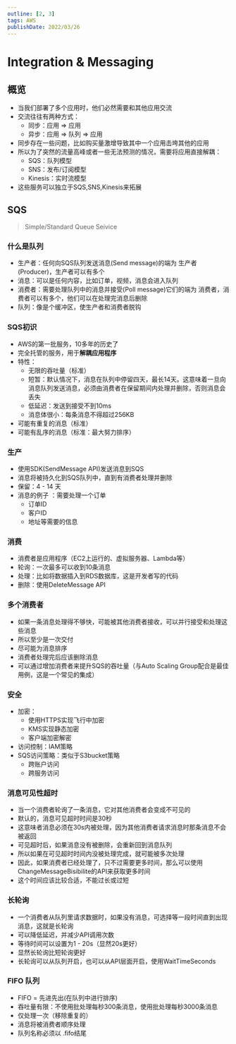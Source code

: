 ```yaml
---
outline: [2, 3]
tags: AWS
publishDate: 2022/03/26
---
```


# Integration & Messaging

## 概览

- 当我们部署了多个应用时，他们必然需要和其他应用交流
- 交流往往有两种方式：
    - 同步：应用 => 应用
    - 异步：应用 => 队列 => 应用
- 同步存在一些问题，比如购买量激增导致其中一个应用击垮其他的应用
- 所以为了突然的流量高峰或者一些无法预测的情况，需要将应用直接解耦：
    - SQS：队列模型
    - SNS：发布/订阅模型
    - Kinesis：实时流模型
- 这些服务可以独立于SQS,SNS,Kinesis来拓展

## SQS

> Simple/Standard Queue Seivice
> 

### 什么是队列

- 生产者：任何向SQS队列发送消息(Send message)的端为 生产者(Producer)，生产者可以有多个
- 消息：可以是任何内容，比如订单，视频，消息会进入队列
- 消费者：需要处理队列中的消息并接受(Poll message)它们的端为 消费者，消费者可以有多个，他们可以在处理完消息后删除
- 队列：像是个缓冲区，使生产者和消费者脱钩

### SQS初识

- AWS的第一批服务，10多年的历史了
- 完全托管的服务，用于**解耦应用程序**
- 特性：
    - 无限的吞吐量（标准）
    - 短暂：默认情况下，消息在队列中停留四天，最长14天。这意味着一旦向消息队列发送消息，必须由消费者在保留期间内处理并删除，否则消息会丢失
    - 低延迟：发送到接受不到10ms
    - 消息体很小：每条消息不得超过256KB
- 可能有重复的消息（标准）
- 可能有乱序的消息（标准：最大努力排序）

### 生产

- 使用SDK(SendMessage API)发送消息到SQS
- 消息将被持久化到SQS队列中，直到有消费者处理并删除
- 保留：4 - 14 天
- 消息的例子 ：需要处理一个订单
    - 订单ID
    - 客户ID
    - 地址等需要的信息

### 消费

- 消费者是应用程序（EC2上运行的、虚拟服务器、Lambda等）
- 轮询：一次最多可以收到10条消息
- 处理：比如将数据插入到RDS数据库，这是开发者写的代码
- 删除：使用DeleteMessage API

### 多个消费者

- 如果一条消息处理得不够快，可能被其他消费者接收，可以并行接受和处理这些消息
- 所以至少是一次交付
- 尽可能为消息排序
- 消费者处理完后应该删除消息
- 可以通过增加消费者来提升SQS的吞吐量（与Auto Scaling Group配合是最佳用例，这是一个常见的集成）

### 安全

- 加密：
    - 使用HTTPS实现飞行中加密
    - KMS实现静态加密
    - 客户端加密解密
- 访问控制：IAM策略
- SQS访问策略：类似于S3bucket策略
    - 跨账户访问
    - 跨服务访问

### 消息可见性超时

- 当一个消费者轮询了一条消息，它对其他消费者会变成不可见的
- 默认的，消息可见超时时间是30秒
- 这意味者消息必须在30s内被处理，因为其他消费者请求消息时那条消息不会被返回
- 可见超时后，如果消息没有被删除，会重新回到消息队列
- 所以如果在可见超时时间内没被处理完成，就可能被多次处理
- 因此，如果消费者已经处理了，只不过需要更多时间，那么可以使用ChangeMessageBisibilite的API来获取更多时间
- 这个时间应该比较合适，不能过长或过短

### 长轮询

- 一个消费者从队列里请求数据时，如果没有消息，可选择等一段时间直到出现消息，这就是长轮询
- 可以降低延迟，并减少API调用次数
- 等待时间可以设置为1 - 20s（显然20s更好）
- 显然长轮询比短轮询更好
- 长轮询可以从队列开启，也可以从API层面开启，使用WaitTimeSeconds

### FIFO 队列

- FIFO = 先进先出(在队列中进行排序)
- 吞吐量有限：不使用批处理每秒300条消息，使用批处理每秒3000条消息
- 仅处理一次（移除重复的）
- 消息将被消费者顺序处理
- 队列名称必须以 .fifo结尾